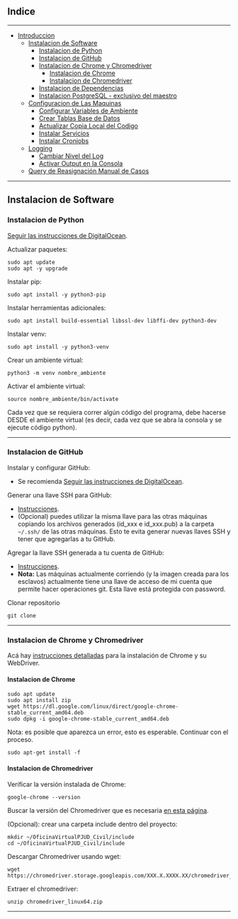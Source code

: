 ## Indice
***
* [Introduccion](#introduccion)
  * [Instalacion de Software](#instalacion-de-software)
    + [Instalacion de Python](#instalacion-de-python)
    + [Instalacion de GitHub](#instalacion-de-github)
    + [Instalacion de Chrome y Chromedriver](#instalacion-de-chrome-y-chromedriver)
      - [Instalacion de Chrome](#instalacion-de-chrome)
      - [Instalacion de Chromedriver](#instalacion-de-chromedriver)
    + [Instalacion de Dependencias](#instalacion-de-dependencias)
    + [Instalacion PostgreSQL - exclusivo del maestro](#instalacion-postgresql---exclusivo-del-maestro)
  * [Configuracion de Las Maquinas](#configuracion-de-las-maquinas)
    + [Configurar Variables de Ambiente](#configurar-variables-de-ambiente)
    + [Crear Tablas Base de Datos](#crear-tablas-base-de-datos)
    + [Actualizar Copia Local del Codigo](#actualizar-copia-local-del-codigo)
    + [Instalar Servicios](#instalar-servicios)
    + [Instalar Cronjobs](#instalar-cronjobs)
  * [Logging](#logging)
    + [Cambiar Nivel del Log](#cambiar-nivel-del-log)
    + [Activar Output en la Consola](#activar-output-en-la-consola)
  * [Query de Reasignación Manual de Casos](#query-de-reasignaci-n-manual-de-casos)
***
## Instalacion de Software

### Instalacion de Python

[Seguir las instrucciones de DigitalOcean](https://www.digitalocean.com/community/tutorials/how-to-install-python-3-and-set-up-a-programming-environment-on-ubuntu-20-04-quickstart).

Actualizar paquetes:

    sudo apt update
    sudo apt -y upgrade


Instalar pip:

    sudo apt install -y python3-pip

Instalar herramientas adicionales:

    sudo apt install build-essential libssl-dev libffi-dev python3-dev

Instalar venv:

    sudo apt install -y python3-venv

Crear un ambiente virtual:

    python3 -m venv nombre_ambiente

Activar el ambiente virtual:


    source nombre_ambiente/bin/activate

Cada vez que se requiera correr algún código del programa, debe hacerse DESDE el ambiente virtual (es decir, cada vez 
que se abra la consola y se ejecute código python).
***

### Instalacion de GitHub

Instalar y configurar GitHub:
   - Se recomienda [Seguir las instrucciones de DigitalOcean](https://www.digitalocean.com/community/tutorials/how-to-install-git-on-ubuntu-20-04).

Generar una llave SSH para GitHub: 
   - [Instrucciones](https://docs.github.com/es/authentication/connecting-to-github-with-ssh/generating-a-new-ssh-key-and-adding-it-to-the-ssh-agent).
   - (Opcional) puedes utilizar la misma llave para las otras máquinas copiando los archivos generados (id_xxx e 
id_xxx.pub) a la carpeta `~/.ssh/` de las otras máquinas. Esto te evita generar nuevas llaves SSH y tener que agregarlas
a tu GitHub.

Agregar la llave SSH generada a tu cuenta de GitHub:
   - [Instrucciones](https://docs.github.com/es/authentication/connecting-to-github-with-ssh/adding-a-new-ssh-key-to-your-github-account?platform=linux). 
   - **Nota:** Las máquinas actualmente corriendo (y la imagen creada para los esclavos) actualmente tiene una llave
   de acceso de mi cuenta que permite hacer operaciones git. Esta llave está protegida con password. 
   

Clonar repositorio

    git clone 
***
### Instalacion de Chrome y Chromedriver
Acá hay [instrucciones detalladas](https://skolo.online/documents/webscrapping/#step-1-download-chrome)
para la instalación de Chrome y su WebDriver.

#### Instalacion de Chrome

    sudo apt update
    sudo apt install zip
    wget https://dl.google.com/linux/direct/google-chrome-stable_current_amd64.deb
    sudo dpkg -i google-chrome-stable_current_amd64.deb

Nota: es posible que aparezca un error, esto es esperable. Continuar con el proceso.

    sudo apt-get install -f

#### Instalacion de Chromedriver
Verificar la versión instalada de Chrome:

    google-chrome --version

Buscar la versión del Chromedriver que es necesaria [en esta página](https://chromedriver.chromium.org/downloads).

(Opcional): crear una carpeta include dentro del proyecto:

    mkdir ~/OficinaVirtualPJUD_Civil/include
    cd ~/OficinaVirtualPJUD_Civil/include

Descargar Chromedriver usando wget:

    wget https://chromedriver.storage.googleapis.com/XXX.X.XXXX.XX/chromedriver_linux64.zip

Extraer el chromedriver:

    unzip chromedriver_linux64.zip
***
